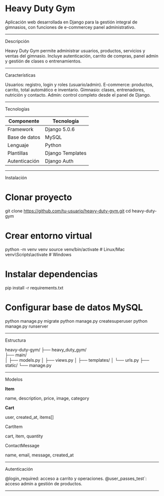 # Heavy Duty Gym

Aplicación web desarrollada en Django para la gestión integral de gimnasios, con funciones de e-commercey panel administrativo.

---

Descripción

Heavy Duty Gym permite administrar usuarios, productos, servicios y ventas del gimnasio.
Incluye autenticación, carrito de compras, panel admin y gestión de clases o entrenamientos.

---

Características

Usuarios: registro, login y roles (usuario/admin).
E-commerce: productos, carrito, total automático e inventario.
Gimnasio: clases, entrenadores, nutrición y contacto.
Admin: control completo desde el panel de Django.

---

Tecnologías

| Componente    | Tecnología       |
| ------------- | ---------------- |
| Framework     | Django 5.0.6     |
| Base de datos | MySQL            |
| Lenguaje      | Python           |
| Plantillas    | Django Templates |
| Autenticación | Django Auth      |

---

Instalación

# Clonar proyecto
git clone https://github.com/tu-usuario/heavy-duty-gym.git
cd heavy-duty-gym

# Crear entorno virtual
python -m venv venv
source venv/bin/activate  # Linux/Mac
venv\Scripts\activate     # Windows

# Instalar dependencias
pip install -r requirements.txt

# Configurar base de datos MySQL
python manage.py migrate
python manage.py createsuperuser
python manage.py runserver

---

Estructura

heavy-duty-gym/
├── heavy_duty_gym/   
├── main/             
│   ├── models.py
│   ├── views.py
│   ├── templates/
│   └── urls.py
├── static/
└── manage.py

---

Modelos

**Item**

name, description, price, image, category

**Cart**

user, created_at, items[]

CartItem

cart, item, quantity

ContactMessage

name, email, message, created_at

---

Autenticación

@login_required: acceso a carrito y operaciones.
@user_passes_test`: acceso admin a gestión de productos.

---

